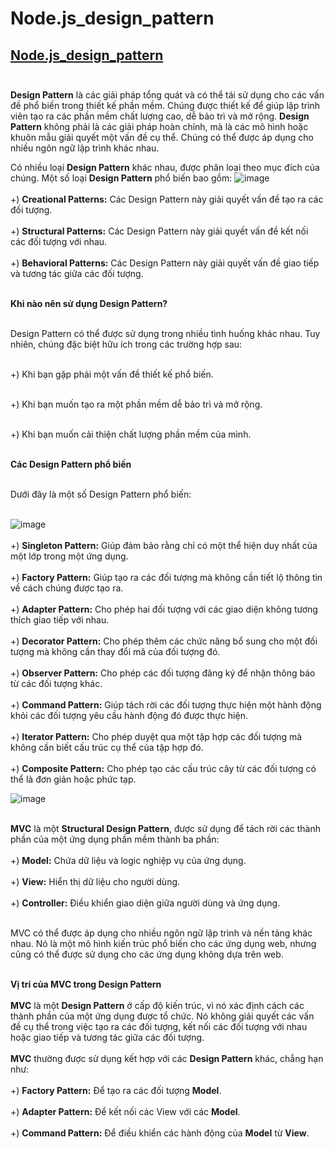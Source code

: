 # Node.js_design_pattern
##  [Node.js_design_pattern](https://stackoverflow.com/questions/32510232/node-js-design-pattern) <br><br>
**Design Pattern** là các giải pháp tổng quát và có thể tái sử dụng cho các vấn đề phổ biến trong thiết kế phần mềm. Chúng được thiết kế để giúp lập trình viên tạo ra các phần mềm chất lượng cao, dễ bảo trì và mở rộng.
**Design Pattern** không phải là các giải pháp hoàn chỉnh, mà là các mô hình hoặc khuôn mẫu giải quyết một vấn đề cụ thể. Chúng có thể được áp dụng cho nhiều ngôn ngữ lập trình khác nhau.

Có nhiều loại **Design Pattern** khác nhau, được phân loại theo mục đích của chúng. Một số loại **Design Pattern** phổ biến bao gồm:
![image](https://github.com/Experimenters1/Node.js_design_pattern/assets/64000769/1e2551fe-e8f3-454c-bf40-97a8ca0e8771) <br><br>
+) **Creational Patterns:**  Các Design Pattern này giải quyết vấn đề tạo ra các đối tượng. <br><br>
+) **Structural Patterns:** Các Design Pattern này giải quyết vấn đề kết nối các đối tượng với nhau. <br><br>
+) **Behavioral Patterns:** Các Design Pattern này giải quyết vấn đề giao tiếp và tương tác giữa các đối tượng. <br><br>

**Khi nào nên sử dụng Design Pattern?** <br><br>

Design Pattern có thể được sử dụng trong nhiều tình huống khác nhau. Tuy nhiên, chúng đặc biệt hữu ích trong các trường hợp sau: <br><br>

+) Khi bạn gặp phải một vấn đề thiết kế phổ biến. <br><br>

+) Khi bạn muốn tạo ra một phần mềm dễ bảo trì và mở rộng. <br><br>

+) Khi bạn muốn cải thiện chất lượng phần mềm của mình. <br><br>

**Các Design Pattern phổ biến** <br><br>

Dưới đây là một số Design Pattern phổ biến: <br><br>

![image](https://github.com/Experimenters1/Node.js_design_pattern/assets/64000769/428e0b19-5158-4cd3-945f-55db450fed50) <br><br>
+) **Singleton Pattern:** Giúp đảm bảo rằng chỉ có một thể hiện duy nhất của một lớp trong một ứng dụng. <br><br>
+) **Factory Pattern:** Giúp tạo ra các đối tượng mà không cần tiết lộ thông tin về cách chúng được tạo ra. <br><br>
+) **Adapter Pattern:** Cho phép hai đối tượng với các giao diện không tương thích giao tiếp với nhau. <br><br>
+) **Decorator Pattern:** Cho phép thêm các chức năng bổ sung cho một đối tượng mà không cần thay đổi mã của đối tượng đó. <br><br>
+) **Observer Pattern:** Cho phép các đối tượng đăng ký để nhận thông báo từ các đối tượng khác. <br><br>
+) **Command Pattern:** Giúp tách rời các đối tượng thực hiện một hành động khỏi các đối tượng yêu cầu hành động đó được thực hiện. <br><br>
+) **Iterator Pattern:** Cho phép duyệt qua một tập hợp các đối tượng mà không cần biết cấu trúc cụ thể của tập hợp đó.<br><br>
+) **Composite Pattern:** Cho phép tạo các cấu trúc cây từ các đối tượng có thể là đơn giản hoặc phức tạp.

![image](https://github.com/Experimenters1/Node.js_design_pattern/assets/64000769/5e9531bc-a778-407c-97b4-61eacdd49d3b) <br><br>

**MVC** là một **Structural Design Pattern**, được sử dụng để tách rời các thành phần của một ứng dụng phần mềm thành ba phần: <br><br>
+) **Model:** Chứa dữ liệu và logic nghiệp vụ của ứng dụng. <br><br>
+) **View:** Hiển thị dữ liệu cho người dùng. <br><br>
+) **Controller:** Điều khiển giao diện giữa người dùng và ứng dụng. <br><br>

MVC có thể được áp dụng cho nhiều ngôn ngữ lập trình và nền tảng khác nhau. Nó là một mô hình kiến trúc phổ biến cho các ứng dụng web, nhưng cũng có thể được sử dụng cho các ứng dụng không dựa trên web.<br><br>

**Vị trí của MVC trong Design Pattern**<br><br>
**MVC** là một **Design Pattern** ở cấp độ kiến trúc, vì nó xác định cách các thành phần của một ứng dụng được tổ chức. Nó không giải quyết các vấn đề cụ thể trong việc tạo ra các đối tượng, kết nối các đối tượng với nhau hoặc giao tiếp và tương tác giữa các đối tượng.<br><br>
**MVC** thường được sử dụng kết hợp với các **Design Pattern** khác, chẳng hạn như:<br><br>
+) **Factory Pattern:** Để tạo ra các đối tượng **Model**.<br><br>
+) **Adapter Pattern:** Để kết nối các View với các **Model**.<br><br>
+) **Command Pattern:** Để điều khiển các hành động của **Model** từ **View**.<br><br>


